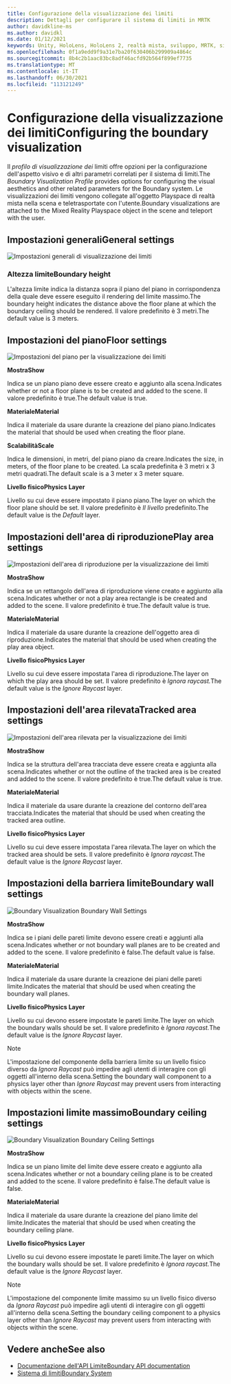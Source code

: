 ```yaml
---
title: Configurazione della visualizzazione dei limiti
description: Dettagli per configurare il sistema di limiti in MRTK
author: davidkline-ms
ms.author: davidkl
ms.date: 01/12/2021
keywords: Unity, HoloLens, HoloLens 2, realtà mista, sviluppo, MRTK, sistema di limiti,
ms.openlocfilehash: 0f1a9edd9f9a31e7ba20f630406b299909a4864c
ms.sourcegitcommit: 8b4c2b1aac83bc8adf46acfd92b564f899ef7735
ms.translationtype: MT
ms.contentlocale: it-IT
ms.lasthandoff: 06/30/2021
ms.locfileid: "113121249"
---
```

# <a name="configuring-the-boundary-visualization"></a><span data-ttu-id="61a8e-104">Configurazione della visualizzazione dei limiti</span><span class="sxs-lookup"><span data-stu-id="61a8e-104">Configuring the boundary visualization</span></span>

<span data-ttu-id="61a8e-105">Il *profilo di visualizzazione dei* limiti offre opzioni per la configurazione dell'aspetto visivo e di altri parametri correlati per il sistema di limiti.</span><span class="sxs-lookup"><span data-stu-id="61a8e-105">The *Boundary Visualization Profile* provides options for configuring the visual aesthetics and other related parameters for the Boundary system.</span></span> <span data-ttu-id="61a8e-106">Le visualizzazioni dei limiti vengono collegate all'oggetto Playspace di realtà mista nella scena e teletrasportate con l'utente.</span><span class="sxs-lookup"><span data-stu-id="61a8e-106">Boundary visualizations are attached to the Mixed Reality Playspace object in the scene and teleport with the user.</span></span>

## <a name="general-settings"></a><span data-ttu-id="61a8e-107">Impostazioni generali</span><span class="sxs-lookup"><span data-stu-id="61a8e-107">General settings</span></span>

![Impostazioni generali di visualizzazione dei limiti](../images/boundary/BoundaryVisualizationGeneralSettings.png)

### <a name="boundary-height"></a><span data-ttu-id="61a8e-109">Altezza limite</span><span class="sxs-lookup"><span data-stu-id="61a8e-109">Boundary height</span></span>

<span data-ttu-id="61a8e-110">L'altezza limite indica la distanza sopra il piano del piano in corrispondenza della quale deve essere eseguito il rendering del limite massimo.</span><span class="sxs-lookup"><span data-stu-id="61a8e-110">The boundary height indicates the distance above the floor plane at which the boundary ceiling should be rendered.</span></span> <span data-ttu-id="61a8e-111">Il valore predefinito è 3 metri.</span><span class="sxs-lookup"><span data-stu-id="61a8e-111">The default value is 3 meters.</span></span>

## <a name="floor-settings"></a><span data-ttu-id="61a8e-112">Impostazioni del piano</span><span class="sxs-lookup"><span data-stu-id="61a8e-112">Floor settings</span></span>

![Impostazioni del piano per la visualizzazione dei limiti](../images/boundary/BoundaryVisualizationFloorSettings.png)

<span data-ttu-id="61a8e-114">**Mostra**</span><span class="sxs-lookup"><span data-stu-id="61a8e-114">**Show**</span></span>

<span data-ttu-id="61a8e-115">Indica se un piano piano deve essere creato e aggiunto alla scena.</span><span class="sxs-lookup"><span data-stu-id="61a8e-115">Indicates whether or not a floor plane is to be created and added to the scene.</span></span> <span data-ttu-id="61a8e-116">Il valore predefinito è true.</span><span class="sxs-lookup"><span data-stu-id="61a8e-116">The default value is true.</span></span>

<span data-ttu-id="61a8e-117">**Materiale**</span><span class="sxs-lookup"><span data-stu-id="61a8e-117">**Material**</span></span>

<span data-ttu-id="61a8e-118">Indica il materiale da usare durante la creazione del piano piano.</span><span class="sxs-lookup"><span data-stu-id="61a8e-118">Indicates the material that should be used when creating the floor plane.</span></span>

<span data-ttu-id="61a8e-119">**Scalabilità**</span><span class="sxs-lookup"><span data-stu-id="61a8e-119">**Scale**</span></span>

<span data-ttu-id="61a8e-120">Indica le dimensioni, in metri, del piano piano da creare.</span><span class="sxs-lookup"><span data-stu-id="61a8e-120">Indicates the size, in meters, of the floor plane to be created.</span></span> <span data-ttu-id="61a8e-121">La scala predefinita è 3 metri x 3 metri quadrati.</span><span class="sxs-lookup"><span data-stu-id="61a8e-121">The default scale is a 3 meter x 3 meter square.</span></span>

<span data-ttu-id="61a8e-122">**Livello fisico**</span><span class="sxs-lookup"><span data-stu-id="61a8e-122">**Physics Layer**</span></span>

<span data-ttu-id="61a8e-123">Livello su cui deve essere impostato il piano piano.</span><span class="sxs-lookup"><span data-stu-id="61a8e-123">The layer on which the floor plane should be set.</span></span> <span data-ttu-id="61a8e-124">Il valore predefinito è *Il livello* predefinito.</span><span class="sxs-lookup"><span data-stu-id="61a8e-124">The default value is the *Default* layer.</span></span>

## <a name="play-area-settings"></a><span data-ttu-id="61a8e-125">Impostazioni dell'area di riproduzione</span><span class="sxs-lookup"><span data-stu-id="61a8e-125">Play area settings</span></span>

![Impostazioni dell'area di riproduzione per la visualizzazione dei limiti](../images/boundary/BoundaryVisualizationPlayAreaSettings.png)

<span data-ttu-id="61a8e-127">**Mostra**</span><span class="sxs-lookup"><span data-stu-id="61a8e-127">**Show**</span></span>

<span data-ttu-id="61a8e-128">Indica se un rettangolo dell'area di riproduzione viene creato e aggiunto alla scena.</span><span class="sxs-lookup"><span data-stu-id="61a8e-128">Indicates whether or not a play area rectangle is be created and added to the scene.</span></span> <span data-ttu-id="61a8e-129">Il valore predefinito è true.</span><span class="sxs-lookup"><span data-stu-id="61a8e-129">The default value is true.</span></span>

<span data-ttu-id="61a8e-130">**Materiale**</span><span class="sxs-lookup"><span data-stu-id="61a8e-130">**Material**</span></span>

<span data-ttu-id="61a8e-131">Indica il materiale da usare durante la creazione dell'oggetto area di riproduzione.</span><span class="sxs-lookup"><span data-stu-id="61a8e-131">Indicates the material that should be used when creating the play area object.</span></span>

<span data-ttu-id="61a8e-132">**Livello fisico**</span><span class="sxs-lookup"><span data-stu-id="61a8e-132">**Physics Layer**</span></span>

<span data-ttu-id="61a8e-133">Livello su cui deve essere impostata l'area di riproduzione.</span><span class="sxs-lookup"><span data-stu-id="61a8e-133">The layer on which the play area should be set.</span></span> <span data-ttu-id="61a8e-134">Il valore predefinito è *Ignora raycast.*</span><span class="sxs-lookup"><span data-stu-id="61a8e-134">The default value is the *Ignore Raycast* layer.</span></span>

## <a name="tracked-area-settings"></a><span data-ttu-id="61a8e-135">Impostazioni dell'area rilevata</span><span class="sxs-lookup"><span data-stu-id="61a8e-135">Tracked area settings</span></span>

![Impostazioni dell'area rilevata per la visualizzazione dei limiti](../images/boundary/BoundaryVisualizationTrackedAreaSettings.png)

<span data-ttu-id="61a8e-137">**Mostra**</span><span class="sxs-lookup"><span data-stu-id="61a8e-137">**Show**</span></span>

<span data-ttu-id="61a8e-138">Indica se la struttura dell'area tracciata deve essere creata e aggiunta alla scena.</span><span class="sxs-lookup"><span data-stu-id="61a8e-138">Indicates whether or not the outline of the tracked area is be created and added to the scene.</span></span> <span data-ttu-id="61a8e-139">Il valore predefinito è true.</span><span class="sxs-lookup"><span data-stu-id="61a8e-139">The default value is true.</span></span>

<span data-ttu-id="61a8e-140">**Materiale**</span><span class="sxs-lookup"><span data-stu-id="61a8e-140">**Material**</span></span>

<span data-ttu-id="61a8e-141">Indica il materiale da usare durante la creazione del contorno dell'area tracciata.</span><span class="sxs-lookup"><span data-stu-id="61a8e-141">Indicates the material that should be used when creating the tracked area outline.</span></span>

<span data-ttu-id="61a8e-142">**Livello fisico**</span><span class="sxs-lookup"><span data-stu-id="61a8e-142">**Physics Layer**</span></span>

<span data-ttu-id="61a8e-143">Livello su cui deve essere impostata l'area rilevata.</span><span class="sxs-lookup"><span data-stu-id="61a8e-143">The layer on which the tracked area should be sets.</span></span> <span data-ttu-id="61a8e-144">Il valore predefinito è *Ignora raycast.*</span><span class="sxs-lookup"><span data-stu-id="61a8e-144">The default value is the *Ignore Raycast* layer.</span></span>

## <a name="boundary-wall-settings"></a><span data-ttu-id="61a8e-145">Impostazioni della barriera limite</span><span class="sxs-lookup"><span data-stu-id="61a8e-145">Boundary wall settings</span></span>

![Boundary Visualization Boundary Wall Settings](../images/boundary/BoundaryVisualizationWallSettings.png)

<span data-ttu-id="61a8e-147">**Mostra**</span><span class="sxs-lookup"><span data-stu-id="61a8e-147">**Show**</span></span>

<span data-ttu-id="61a8e-148">Indica se i piani delle pareti limite devono essere creati e aggiunti alla scena.</span><span class="sxs-lookup"><span data-stu-id="61a8e-148">Indicates whether or not boundary wall planes are to be created and added to the scene.</span></span> <span data-ttu-id="61a8e-149">Il valore predefinito è false.</span><span class="sxs-lookup"><span data-stu-id="61a8e-149">The default value is false.</span></span>

<span data-ttu-id="61a8e-150">**Materiale**</span><span class="sxs-lookup"><span data-stu-id="61a8e-150">**Material**</span></span>

<span data-ttu-id="61a8e-151">Indica il materiale da usare durante la creazione dei piani delle pareti limite.</span><span class="sxs-lookup"><span data-stu-id="61a8e-151">Indicates the material that should be used when creating the boundary wall planes.</span></span>

<span data-ttu-id="61a8e-152">**Livello fisico**</span><span class="sxs-lookup"><span data-stu-id="61a8e-152">**Physics Layer**</span></span>

<span data-ttu-id="61a8e-153">Livello su cui devono essere impostate le pareti limite.</span><span class="sxs-lookup"><span data-stu-id="61a8e-153">The layer on which the boundary walls should be set.</span></span> <span data-ttu-id="61a8e-154">Il valore predefinito è *Ignora raycast.*</span><span class="sxs-lookup"><span data-stu-id="61a8e-154">The default value is the *Ignore Raycast* layer.</span></span>

> [!NOTE]
> <span data-ttu-id="61a8e-155">L'impostazione del componente della barriera limite su un livello fisico diverso da *Ignora Raycast* può impedire agli utenti di interagire con gli oggetti all'interno della scena.</span><span class="sxs-lookup"><span data-stu-id="61a8e-155">Setting the boundary wall component to a physics layer other than *Ignore Raycast* may prevent users from interacting with objects within the scene.</span></span>

## <a name="boundary-ceiling-settings"></a><span data-ttu-id="61a8e-156">Impostazioni limite massimo</span><span class="sxs-lookup"><span data-stu-id="61a8e-156">Boundary ceiling settings</span></span>

![Boundary Visualization Boundary Ceiling Settings](../images/boundary/BoundaryVisualizationCeilingSettings.png)

<span data-ttu-id="61a8e-158">**Mostra**</span><span class="sxs-lookup"><span data-stu-id="61a8e-158">**Show**</span></span>

<span data-ttu-id="61a8e-159">Indica se un piano limite del limite deve essere creato e aggiunto alla scena.</span><span class="sxs-lookup"><span data-stu-id="61a8e-159">Indicates whether or not a boundary ceiling plane is to be created and added to the scene.</span></span> <span data-ttu-id="61a8e-160">Il valore predefinito è false.</span><span class="sxs-lookup"><span data-stu-id="61a8e-160">The default value is false.</span></span>

<span data-ttu-id="61a8e-161">**Materiale**</span><span class="sxs-lookup"><span data-stu-id="61a8e-161">**Material**</span></span>

<span data-ttu-id="61a8e-162">Indica il materiale da usare durante la creazione del piano limite del limite.</span><span class="sxs-lookup"><span data-stu-id="61a8e-162">Indicates the material that should be used when creating the boundary ceiling plane.</span></span>

<span data-ttu-id="61a8e-163">**Livello fisico**</span><span class="sxs-lookup"><span data-stu-id="61a8e-163">**Physics Layer**</span></span>

<span data-ttu-id="61a8e-164">Livello su cui devono essere impostate le pareti limite.</span><span class="sxs-lookup"><span data-stu-id="61a8e-164">The layer on which the boundary walls should be set.</span></span> <span data-ttu-id="61a8e-165">Il valore predefinito è *Ignora raycast.*</span><span class="sxs-lookup"><span data-stu-id="61a8e-165">The default value is the *Ignore Raycast* layer.</span></span>

> [!NOTE]
> <span data-ttu-id="61a8e-166">L'impostazione del componente limite massimo su un livello fisico diverso da *Ignora Raycast* può impedire agli utenti di interagire con gli oggetti all'interno della scena.</span><span class="sxs-lookup"><span data-stu-id="61a8e-166">Setting the boundary ceiling component to a physics layer other than *Ignore Raycast* may prevent users from interacting with objects within the scene.</span></span>

## <a name="see-also"></a><span data-ttu-id="61a8e-167">Vedere anche</span><span class="sxs-lookup"><span data-stu-id="61a8e-167">See also</span></span>

- [<span data-ttu-id="61a8e-168">Documentazione dell'API Limite</span><span class="sxs-lookup"><span data-stu-id="61a8e-168">Boundary API documentation</span></span>](xref:Microsoft.MixedReality.Toolkit.Boundary)
- [<span data-ttu-id="61a8e-169">Sistema di limiti</span><span class="sxs-lookup"><span data-stu-id="61a8e-169">Boundary System</span></span>](boundary-system-getting-started.md)
